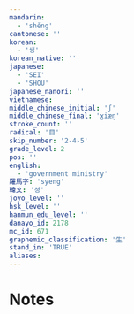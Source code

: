 ```yaml
---
mandarin:
  - 'shěng'
cantonese: ''
korean:
  - '생'
korean_native: ''
japanese:
  - 'SEI'
  - 'SHOU'
japanese_nanori: ''
vietnamese:
middle_chinese_initial: 'ʃ'
middle_chinese_final: 'ɣiæŋ'
stroke_count: ''
radical: '目'
skip_number: '2-4-5'
grade_level: 2
pos: ''
english:
  - 'government ministry'
羅馬字: 'syeng'
韓文: '셩'
joyo_level: ''
hsk_level: ''
hanmun_edu_level: ''
danayo_id: 2178
mc_id: 671
graphemic_classification: '生'
stand_in: 'TRUE'
aliases:
---
```


# Notes
